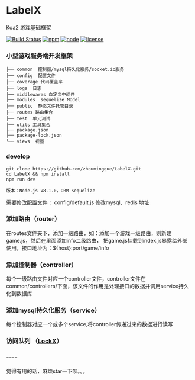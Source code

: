 # LabelX
Koa2 游戏基础框架

[![Build Status](https://travis-ci.org/zhoumingque/LabelX.svg?branch=master)](https://travis-ci.org/zhoumingque/LabelX)
[![npm](https://img.shields.io/npm/v/npm.svg)](https://github.com/zhoumingque/LabelX)
[![node](https://img.shields.io/badge/node-%3E%3D8-green.svg)](https://github.com/zhoumingque/LabelX)
[![license](https://img.shields.io/github/license/mashape/apistatus.svg)](https://github.com/zhoumingque/LabelX)

### 小型游戏服务端开发框架

```├── app.js 
├── common  控制器/mysql持久化服务/socket.io服务
├── config  配置文件
├── coverage 代码覆盖率
├── logs  日志
├── middlewares 自定义中间件
├── modules  sequelize Model
├── public  静态文件托管目录
├── routes 路由集合
├── test  单元测试
├── utils 工具集合
├── package.json
├── package-lock.json
└── views  视图
```

### develop
```
git clone https://github.com/zhoumingque/LabelX.git
cd LabelX && npm install
npm run dev

版本：Node.js V8.1.0，ORM Sequelize
```
需要修改配置文件： config/default.js
修改mysql、redis 地址
### 添加路由（router）

在routes文件夹下，添加一级路由，如：添加一个游戏一级路由，则新建game.js，然后在里面添加info二级路由，
把game.js挂载到index.js暴露给外部使用，接口地址为：${host}:port/game/info

### 添加控制器（controller）

每个一级路由文件对应一个controller文件，controller文件在common/controllers/下面，该文件的作用是处理接口的数据并调用service持久化到数据库

### 添加mysql持久化服务（service）

每个控制器对应一个或多个service,将controller传递过来的数据进行读写

### 访问队列 （[LockX](https://github.com/zhoumingque/LockX)）









### ----

觉得有用的话，麻烦star一下呗。。。
